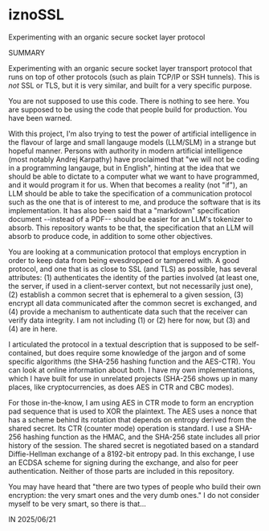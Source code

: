 # iznoSSL
Experimenting with an organic secure socket layer protocol 


SUMMARY

Experimenting with an organic secure socket layer transport protocol that runs
on top of other protocols (such as plain TCP/IP or SSH tunnels). This is _not_
SSL or TLS, but it is very similar, and built for a very specific purpose.

You are not supposed to use this code. There is nothing to see here. You are
supposed to be using the code that people build for production. You have been
warned.

With this project, I'm also trying to test the power of artificial intelligence
in the flavour of large and small langauge models (LLM/SLM) in a strange but
hopeful manner. Persons with authority in modern artificial intelligence (most
notably Andrej Karpathy) have proclaimed that "we will not be coding in a
programming langauge, but in English", hinting at the idea that we should be
able to dictate to a computer what we want to have programmed, and it would
program it for us. When that becomes a reality (not "if"), an LLM should be
able to take the specification of a communication protocol such as the one
that is of interest to me, and produce the software that is its implementation.
It has also been said that a "markdown" specification document --instead of a
PDF-- should be easier for an LLM's tokenizer to absorb. This repository wants
to be that, the specification that an LLM will absorb to produce code, in
addition to some other objectives.

You are looking at a communication protocol that employs encryption in order
to keep data from being evesdropped or tampered with. A good protocol, and
one that is as close to SSL (and TLS) as possible, has several attributes:
(1) authenticates the identity of the parties involved (at least one, the
server, if used in a client-server context, but not necessarily just one),
(2) establish a common secret that is ephemeral to a given session,
(3) encrypt all data communicated after the common secret is exchanged, and
(4) provide a mechanism to authenticate data such that the receiver can
verify data integrity.
I am not including (1) or (2) here for now, but (3) and (4) are in here.

I articulated the protocol in a textual description that is supposed to be
self-contained, but does require some knowledge of the jargon and of some
specific algorithms (the SHA-256 hashing function and the AES-CTR). You
can look at online information about both. I have my own implementations,
which I have built for use in unrelated projects (SHA-256 shows up in many
places, like cryptocurrencies, as does AES in CTR and CBC modes).

For those in-the-know, I am using AES in CTR mode to form an encryption pad
sequence that is used to XOR the plaintext. The AES uses a nonce that has a
scheme behind its rotation that depends on entropy derived from the shared
secret. Its CTR (counter mode) operation is standard. I use a SHA-256 hashing
function as the HMAC, and the SHA-256 state includes all prior history of the
session. The shared secret is negotiated based on a standard Diffie-Hellman
exchange of a 8192-bit entropy pad. In this exchange, I use an ECDSA scheme
for signing during the exchange, and also for peer authentication. Neither
of those parts are included in this repository.

You may have heard that "there are two types of people who build their own
encryption: the very smart ones and the very dumb ones." I do not consider
myself to be very smart, so there is that...

IN 2025/06/21

